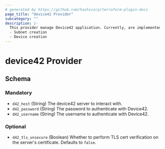 ```yaml
---
# generated by https://github.com/hashicorp/terraform-plugin-docs
page_title: "device42 Provider"
subcategory: ""
description: |-
  This provider manage Device42 application. Currently, are implemented :
  - Subnet creation
  - Device creation
---
```


# device42 Provider

<!-- schema generated by tfplugindocs -->
## Schema

### Mandatory

- `d42_host` (String) The device42 server to interact with.
- `d42_password` (String) The password to authenticate with Device42.
- `d42_username` (String) The username to authenticate with Device42.

### Optional
- `d42_tls_unsecure` (Boolean) Whether to perform TLS cert verification on the server's certificate. Defaults to `false`.
